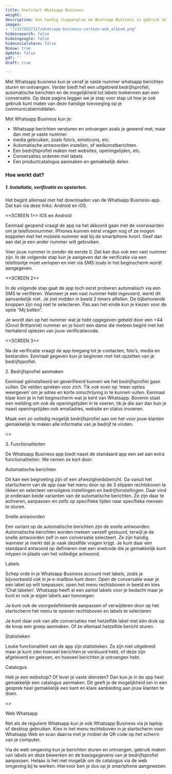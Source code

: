 ```yaml
---
title: Snelstart Whatsapp Business
weight: 
description: Een handig stappenplan om Whatsapp Business in gebruik te nemen.
images:
- "/v1575627317/whatsapp-business-cartoon-web_alkoud.png"
hideinsearch: false
hideingoogle: false
hidesocialshare: false
Nieuw: true
Update: false
pdf: ''
draft: true

---
```

Met Whatsapp business kun je vanaf je vaste nummer whatsapp berichten sturen en ontvangen. Verder biedt het een uitgebreid bedrijfsprofiel, automatische berichten en de mogelijkheid tot labels toekennen aan een conversatie. Op deze pagina leggen we je stap voor stap uit hoe je ook gebruik kunt maten van deze handige toevoeging op je communicatiemiddelen. 

Met Whatsapp Business kun je:

* Whatsapp berichten versturen en ontvangen zoals je gewend met, maar dan met je vaste nummer. 
* media gebruiken, zoals foto’s, emoticons, etc.
* Automatische antwoorden instellen, of welkomstberichten.
* Een bedrijfsprofiel maken met websites, openingstijden, etc.
* Conversaties ordenen met labels
* Een productcatalogus aanmaken en gemakkelijk delen

### Hoe werkt dat?

##### 1. Installatie, verificatie en opstarten.

Het begint allemaal met het downloaden van de Whatsapp Business-app. Dat kan via deze links: Android en iOS. 

<<SCREEN 1>> IOS en Android

Eenmaal geopend vraagt de app na het akkoord gaan met de voorwaarden om je telefoonnummer. iPhones kunnen eerst vragen nog of ze mogen koppelen met het mobiele nummer wat bij de smartphone hoort. Geef dan aan dat je een ander nummer wilt gebruiken. 

Voer jouw nummer in zonder de eerste 0. Dat kan dus ook een vast nummer zijn. In de volgende stap kun je aangeven dat de verificatie via een telefoontje moet verlopen en niet via SMS zoals in het beginscherm wordt aangegeven. 

<<SCREEN 2>>

In de volgende stap gaat de app toch eerst proberen automatisch via een SMS te verifiëren. Wanneer je een vast nummer hebt ingevoerd, werkt dit aanvankelijk niet. Je ziet midden in beeld 2 timers aftellen. De bijbehorende knoppen zijn nog niet te selecteren. Pas aan het einde kun je kiezen voor de optie “Mij bellen”. 

Je wordt dan op het nummer wat je hebt opgegeven gebeld door een +44 (Groot Brittannië) nummer en je hoort een dame die meteen begint met het herhalend oplezen van jouw verificatiecode. 

<<SCREEN 3>>

Na de verificatie vraagt de app toegang tot je contacten, foto’s, media en bestanden. Eenmaal gegeven kun je beginnen met het opzetten van je bedrijfsprofiel. 

2\. Bedrijfsprofiel aanmaken

Eenmaal geïnstalleerd en geverifieerd kunnen we het bedrijfsprofiel gaan vullen. De velden spreken voor zich. Tik ook even op ‘meer opties weergeven’ om je adres en korte omschrijving in te kunnen vullen. Eenmaal klaar kom je in het beginscherm wat je kent van Whatsapp. Bovenin staat een melding om ook de openingstijden in te voeren, tik je die aan dan kun je naast openingstijden ook emailadres, website en status invoeren. 

Maak een zo volledig mogelijk bedrijfsprofiel aan om het voor jouw klanten gemakkelijk te maken alle informatie van je bedrijf te vinden. 

<<SCREEN>>

3\. Functionaliteiten

De Whatsapp Business app biedt naast de standaard app een set aan extra functionaliteiten. We nemen ze kort door: 

Automatische berichten

Dit kan een begroeting zijn of een afwezigheidsbericht. Ga vanuit het startscherm van de app naar het menu door op de 3 stippen rechtsboven te tikken en selecteer vervolgens instellingen en bedrijfsinstellingen. Daar vind je onderaan beide varianten van de automatische berichten. Ze zijn daar te activeren, aanpassen en zelfs op specifieke tijden naar specifieke mensen te sturen.

<SCREENS>

Snelle antwoorden

Een variant op de automatische berichten zijn de snelle antwoorden. Automatische berichten worden meteen vanzelf gestuurd, terwijl je de snelle antwoorden zelf in een conversatie selecteert. Ze zijn handig wanneer je merkt dat je vaak dezelfde vragen krijgt. Je kunt daar een standaard antwoord op definieren met een snelcode die je gemakkelijk kunt intypen in plaats van het volledige antwoord. 

<SCREENS>

Labels

Schep orde in je Whatsapp Business account met labels, zoals je bijvoorbeeld ook in je e-mailbox kunt doen. Open de conversatie waar je een label op wilt toepassen, open het menu rechtsboven in beeld en kies ‘Chat labelen’. Whatsapp heeft al een aantal labels voor je bedacht maar je kunt er ook je eigen labels aan toevoegen. 

<SCREENS>

Je kunt ook de voorgedefinieerde aanpassen of verwijderen door op het startscherm het menu te openen rechtsboven en labels te selecteren 

<SCREENS>

Je kunt daar ook van alle conversaties met hetzelfde label met één druk op de knop een groep aanmaken. Of ze allemaal hetzelfde bericht sturen. 

Statistieken

<screen>

Leuke functionaliteit van de app zijn statistieken. Ze zijn niet uitgebreid maar je kunt zien hoeveel berichten je verstuurd hebt, of deze zijn afgeleverd en gelezen, en hoeveel berichten je ontvangen hebt. 

Catalogus

Heb je een webshop? Of lever je vaste diensten? Dan kun je in de app heel gemakkelijk een catalogus aanmaken. Dit geeft je de mogelijkheid om in een gesprek heel gemakkelijk een kant en klare aanbieding aan jouw klanten te doen.

<<screen>>

Web Whatsapp

Net als de reguliere Whatsapp kun je ook Whatsapp Business via je laptop of desktop gebruiken. Kies in het menu rechtsboven in je startscherm voor Whatsapp Web en scan daarna met je mobiel de QR code op het scherm van je computer. 

Via de web omgeving kun je berichten sturen en ontvangen, gebruik maken van labels en deze bewerken en de basisgegevens van je bedrijfsprofiel aanpassen. Helaas is het niet mogelijk om de catalogus via de web omgeving bij te werken. Hiervoor ben je dus op je smartphone aangewezen.